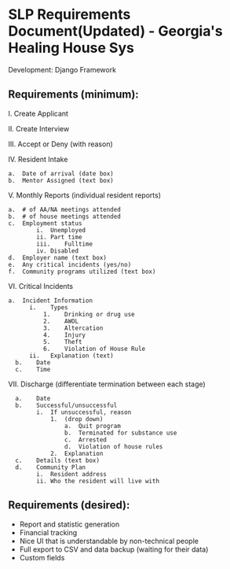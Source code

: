# SLP Requirements Document(Updated) - Georgia's Healing House Sys
Development: Django Framework

## Requirements (minimum):
I.	Create Applicant

II.	Create Interview

III.	Accept or Deny (with reason)

IV.	Resident Intake

    a.	Date of arrival (date box)
    b.	Mentor Assigned (text box)
V.	Monthly Reports (individual resident reports)

    a.	# of AA/NA meetings attended
    b.	# of house meetings attended
    c.	Employment status
            i.	Unemployed
            ii.	Part time
            iii.	Fulltime
            iv.	Disabled
    d.	Employer name (text box)
    e.	Any critical incidents (yes/no)
    f.	Community programs utilized (text box)
VI.	Critical Incidents

    a.	Incident Information
          i.	Types
              1.	Drinking or drug use
              2.	AWOL
              3.	Altercation
              4.	Injury
              5.	Theft
              6.	Violation of House Rule
          ii.	Explanation (text)
      b.	Date
      c.	Time
VII.	Discharge (differentiate termination between each stage)

      a.	Date
      b.	Successful/unsuccessful
            i.	If unsuccessful, reason 
                1.	(drop down)
                    a.	Quit program
                    b.	Terminated for substance use
                    c.	Arrested
                    d.	Violation of house rules
                2.	Explanation
      c.	Details (text box)
      d.	Community Plan
            i.	Resident address
            ii.	Who the resident will live with


## Requirements (desired):
*	Report and statistic generation
*	Financial tracking
*	Nice UI that is understandable by non-technical people 
*	Full export to CSV and data backup (waiting for their data)
*	Custom fields
